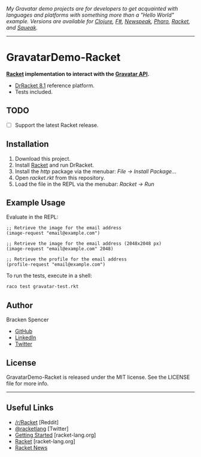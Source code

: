 _My Gravatar demo projects are for developers to get acquainted with languages and platforms with something more than a "Hello World" example. Versions are available for [Clojure](https://github.com/brackendev/GravatarDemo-Clojure), [F#](https://github.com/brackendev/GravatarDemo-FSharp), [Newspeak](https://github.com/brackendev/GravatarDemo-Newspeak), [Pharo](https://github.com/brackendev/GravatarDemo-Pharo), [Racket](https://github.com/brackendev/GravatarDemo-Racket), and [Squeak](https://github.com/brackendev/GravatarDemo-Squeak)._

- - -

GravatarDemo-Racket
===================

**[Racket](https://racket-lang.org/) implementation to interact with the [Gravatar API](https://en.gravatar.com/site/implement/).**

* [DrRacket 8.1](https://download.racket-lang.org/) reference platform.
* Tests included.

## TODO

- [ ] Support the latest Racket release.

## Installation

1. Download this project.
2. Install [Racket](https://download.racket-lang.org/) and run DrRacket.
3. Install the _http_ package via the menubar: _File -> Install Package..._
4. Open _racket.rkt_ from this repository.
5. Load the file in the REPL via the menubar: _Racket -> Run_

## Example Usage

Evaluate in the REPL:

```racket
;; Retrieve the image for the email address
(image-request "email@example.com")

;; Retrieve the image for the email address (2048x2048 px)
(image-request "email@example.com" 2048)
```

```racket
;; Retrieve the profile for the email address
(profile-request "email@example.com")
```

To run the tests, execute in a shell:

```bash
raco test gravatar-test.rkt
```

## Author

Bracken Spencer

* [GitHub](https://www.github.com/brackendev)
* [LinkedIn](https://www.linkedin.com/in/brackenspencer/)
* [Twitter](https://twitter.com/brackendev)

## License

GravatarDemo-Racket is released under the MIT license. See the LICENSE file for more info.

- - -

## Useful Links

* [/r/Racket](https://www.reddit.com/r/Racket/) [Reddit]
* [@racketlang](https://twitter.com/racketlang) [Twitter]
* [Getting Started](https://docs.racket-lang.org/getting-started/index.html) [racket-lang.org]
* [Racket](https://racket-lang.org/) [racket-lang.org]
* [Racket News](https://racket-news.com/)
